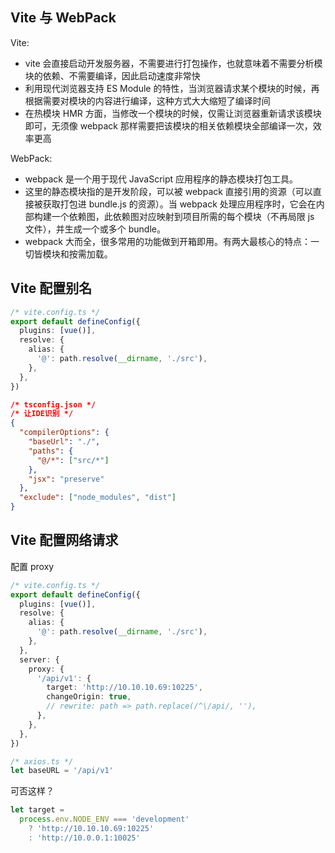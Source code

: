## Vite 与 WebPack

Vite:

- vite 会直接启动开发服务器，不需要进行打包操作，也就意味着不需要分析模块的依赖、不需要编译，因此启动速度非常快
- 利用现代浏览器支持 ES Module 的特性，当浏览器请求某个模块的时候，再根据需要对模块的内容进行编译，这种方式大大缩短了编译时间
- 在热模块 HMR 方面，当修改一个模块的时候，仅需让浏览器重新请求该模块即可，无须像 webpack 那样需要把该模块的相关依赖模块全部编译一次，效率更高

WebPack:

- webpack 是一个用于现代 JavaScript 应用程序的静态模块打包工具。
- 这里的静态模块指的是开发阶段，可以被 webpack 直接引用的资源（可以直接被获取打包进 bundle.js 的资源）。当 webpack 处理应用程序时，它会在内部构建一个依赖图，此依赖图对应映射到项目所需的每个模块（不再局限 js 文件），并生成一个或多个 bundle。
- webpack 大而全，很多常用的功能做到开箱即用。有两大最核心的特点：一切皆模块和按需加载。

## Vite 配置别名

```ts
/* vite.config.ts */
export default defineConfig({
  plugins: [vue()],
  resolve: {
    alias: {
      '@': path.resolve(__dirname, './src'),
    },
  },
})
```

```json
/* tsconfig.json */
/* 让IDE识别 */
{
  "compilerOptions": {
    "baseUrl": "./",
    "paths": {
      "@/*": ["src/*"]
    },
    "jsx": "preserve"
  },
  "exclude": ["node_modules", "dist"]
}
```

## Vite 配置网络请求

配置 proxy

```ts
/* vite.config.ts */
export default defineConfig({
  plugins: [vue()],
  resolve: {
    alias: {
      '@': path.resolve(__dirname, './src'),
    },
  },
  server: {
    proxy: {
      '/api/v1': {
        target: 'http://10.10.10.69:10225',
        changeOrigin: true,
        // rewrite: path => path.replace(/^\/api/, ''),
      },
    },
  },
})
```

```ts
/* axios.ts */
let baseURL = '/api/v1'
```

可否这样？

```ts
let target =
  process.env.NODE_ENV === 'development'
    ? 'http://10.10.10.69:10225'
    : 'http://10.0.0.1:10025'
```
